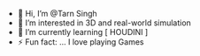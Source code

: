 - 👋 Hi, I’m @Tarn Singh
- 👀 I’m interested in 3D and real-world simulation
- 🌱 I’m currently learning [ HOUDINI ]
- ⚡ Fun fact: ... I love playing Games

<!---
sikh-sardar/sikh-sardar is a ✨ special ✨ repository because its `README.md` (this file) appears on your GitHub profile.
You can click the Preview link to take a look at your changes.
--->
